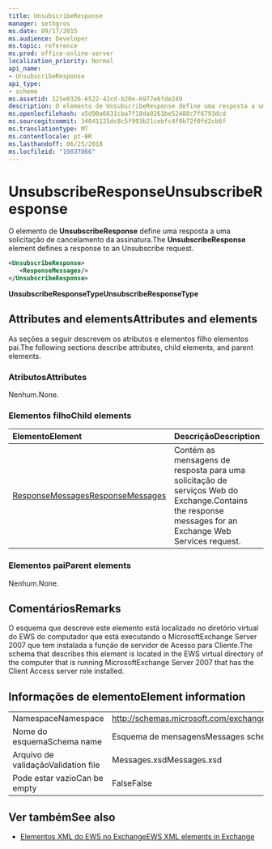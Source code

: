 ```yaml
---
title: UnsubscribeResponse
manager: sethgros
ms.date: 09/17/2015
ms.audience: Developer
ms.topic: reference
ms.prod: office-online-server
localization_priority: Normal
api_name:
- UnsubscribeResponse
api_type:
- schema
ms.assetid: 125e0326-6522-42cd-b20e-6977e6fde249
description: O elemento de UnsubscribeResponse define uma resposta a uma solicitação de cancelamento da assinatura.
ms.openlocfilehash: a5d90a6631cba7f18da0261be52488c7f6793dcd
ms.sourcegitcommit: 34041125dc8c5f993b21cebfc4f8b72f0fd2cb6f
ms.translationtype: MT
ms.contentlocale: pt-BR
ms.lasthandoff: 06/25/2018
ms.locfileid: "19837866"
---
```

# <a name="unsubscriberesponse"></a><span data-ttu-id="f5621-103">UnsubscribeResponse</span><span class="sxs-lookup"><span data-stu-id="f5621-103">UnsubscribeResponse</span></span>

<span data-ttu-id="f5621-104">O elemento de **UnsubscribeResponse** define uma resposta a uma solicitação de cancelamento da assinatura.</span><span class="sxs-lookup"><span data-stu-id="f5621-104">The **UnsubscribeResponse** element defines a response to an Unsubscribe request.</span></span> 
  
```xml
<UnsubscribeResponse>
   <ResponseMessages/>
</UnsubscribeResponse>
```

 <span data-ttu-id="f5621-105">**UnsubscribeResponseType**</span><span class="sxs-lookup"><span data-stu-id="f5621-105">**UnsubscribeResponseType**</span></span>
## <a name="attributes-and-elements"></a><span data-ttu-id="f5621-106">Attributes and elements</span><span class="sxs-lookup"><span data-stu-id="f5621-106">Attributes and elements</span></span>

<span data-ttu-id="f5621-107">As seções a seguir descrevem os atributos e elementos filho elementos pai.</span><span class="sxs-lookup"><span data-stu-id="f5621-107">The following sections describe attributes, child elements, and parent elements.</span></span>
  
### <a name="attributes"></a><span data-ttu-id="f5621-108">Atributos</span><span class="sxs-lookup"><span data-stu-id="f5621-108">Attributes</span></span>

<span data-ttu-id="f5621-109">Nenhum.</span><span class="sxs-lookup"><span data-stu-id="f5621-109">None.</span></span>
  
### <a name="child-elements"></a><span data-ttu-id="f5621-110">Elementos filho</span><span class="sxs-lookup"><span data-stu-id="f5621-110">Child elements</span></span>

|<span data-ttu-id="f5621-111">**Elemento**</span><span class="sxs-lookup"><span data-stu-id="f5621-111">**Element**</span></span>|<span data-ttu-id="f5621-112">**Descrição**</span><span class="sxs-lookup"><span data-stu-id="f5621-112">**Description**</span></span>|
|:-----|:-----|
|[<span data-ttu-id="f5621-113">ResponseMessages</span><span class="sxs-lookup"><span data-stu-id="f5621-113">ResponseMessages</span></span>](responsemessages.md) <br/> |<span data-ttu-id="f5621-114">Contém as mensagens de resposta para uma solicitação de serviços Web do Exchange.</span><span class="sxs-lookup"><span data-stu-id="f5621-114">Contains the response messages for an Exchange Web Services request.</span></span>  <br/> |
   
### <a name="parent-elements"></a><span data-ttu-id="f5621-115">Elementos pai</span><span class="sxs-lookup"><span data-stu-id="f5621-115">Parent elements</span></span>

<span data-ttu-id="f5621-116">Nenhum.</span><span class="sxs-lookup"><span data-stu-id="f5621-116">None.</span></span>
  
## <a name="remarks"></a><span data-ttu-id="f5621-117">Comentários</span><span class="sxs-lookup"><span data-stu-id="f5621-117">Remarks</span></span>

<span data-ttu-id="f5621-118">O esquema que descreve este elemento está localizado no diretório virtual do EWS do computador que está executando o MicrosoftExchange Server 2007 que tem instalada a função de servidor de Acesso para Cliente.</span><span class="sxs-lookup"><span data-stu-id="f5621-118">The schema that describes this element is located in the EWS virtual directory of the computer that is running MicrosoftExchange Server 2007 that has the Client Access server role installed.</span></span>
  
## <a name="element-information"></a><span data-ttu-id="f5621-119">Informações de elemento</span><span class="sxs-lookup"><span data-stu-id="f5621-119">Element information</span></span>

|||
|:-----|:-----|
|<span data-ttu-id="f5621-120">Namespace</span><span class="sxs-lookup"><span data-stu-id="f5621-120">Namespace</span></span>  <br/> |http://schemas.microsoft.com/exchange/services/2006/messages  <br/> |
|<span data-ttu-id="f5621-121">Nome do esquema</span><span class="sxs-lookup"><span data-stu-id="f5621-121">Schema name</span></span>  <br/> |<span data-ttu-id="f5621-122">Esquema de mensagens</span><span class="sxs-lookup"><span data-stu-id="f5621-122">Messages schema</span></span>  <br/> |
|<span data-ttu-id="f5621-123">Arquivo de validação</span><span class="sxs-lookup"><span data-stu-id="f5621-123">Validation file</span></span>  <br/> |<span data-ttu-id="f5621-124">Messages.xsd</span><span class="sxs-lookup"><span data-stu-id="f5621-124">Messages.xsd</span></span>  <br/> |
|<span data-ttu-id="f5621-125">Pode estar vazio</span><span class="sxs-lookup"><span data-stu-id="f5621-125">Can be empty</span></span>  <br/> |<span data-ttu-id="f5621-126">False</span><span class="sxs-lookup"><span data-stu-id="f5621-126">False</span></span>  <br/> |
   
## <a name="see-also"></a><span data-ttu-id="f5621-127">Ver também</span><span class="sxs-lookup"><span data-stu-id="f5621-127">See also</span></span>



- [<span data-ttu-id="f5621-128">Elementos XML do EWS no Exchange</span><span class="sxs-lookup"><span data-stu-id="f5621-128">EWS XML elements in Exchange</span></span>](ews-xml-elements-in-exchange.md)

